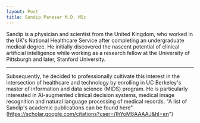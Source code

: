 ```yaml
---
layout: Post
title: Sandip Panesar M.D. MSc
---
```


Sandip is a physician and scientist from the United Kingdom, who worked in the UK's National Healthcare Service after completing an undergraduate medical degree. He initially discovered the nascent potential of clinical artificial intelligence while working as a research fellow at the University of Pittsburgh and later, Stanford University.  

-----
Subsequently, he decided to professionally cultivate this interest in the intersection of healthcare and technology by enrolling in UC Berkeley's master of information and data science (MIDS) program. He is particularly interested in AI-augmented clinical decision systems, medical image recognition and natural language processing of medical records.
"A list of Sandip's academic publications can be found here" (https://scholar.google.com/citations?user=j1hYoM8AAAAJ&hl=en")
